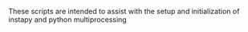 These scripts are intended to assist with the setup and initialization of instapy and python multiprocessing 
